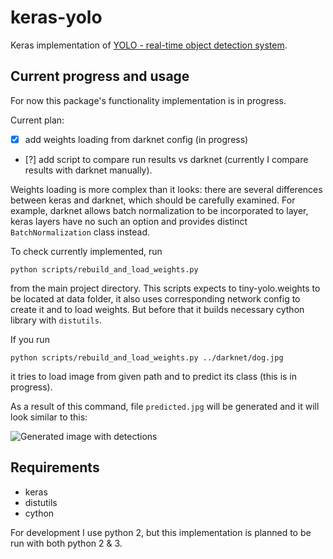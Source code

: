 # keras-yolo
Keras implementation of [YOLO - real-time object detection system](https://pjreddie.com/darknet/yolo/).

## Current progress and usage
For now this package's functionality implementation is in progress. 

Current plan:

- [x] add weights loading from darknet config (in progress)
- [?] add script to compare run results vs darknet (currently I compare results with darknet manually).

Weights loading is more complex than it looks: there are several differences between keras and darknet, which should be carefully examined. For example, darknet allows batch normalization to be incorporated to layer, keras layers have no such an option and provides distinct `BatchNormalization` class instead.

To check currently implemented, run

```
python scripts/rebuild_and_load_weights.py
```

from the main project directory. This scripts expects to tiny-yolo.weights to be located at data folder, it also uses corresponding network config to create it and to load weights. But before that it builds necessary cython library with `distutils`. 

If you run 
```
python scripts/rebuild_and_load_weights.py ../darknet/dog.jpg
```
it tries to load image from given path and to predict its class (this is in progress). 

As a result of this command, file `predicted.jpg` will be generated and it will look similar to this:

![Generated image with detections](https://latticetower.github.com/predicted.jpg)

## Requirements

- keras
- distutils 
- cython

For development I use python 2, but this implementation is planned to be run with both python 2 & 3.
